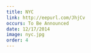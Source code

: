 ```yaml
---
title: NYC
link: http://eepurl.com/JhjCv
occurs: To Be Announced
date: 12/17/2014
image: nyc.jpg
order: 4
---
```

